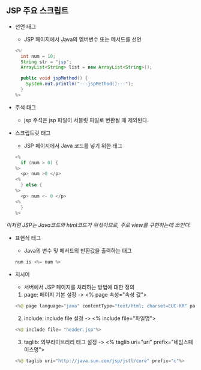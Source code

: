 ## JSP 주요 스크립트

- 선언 태그

  - JSP 페이지에서 Java의 멤버변수 또는 메서드를 선언

  ```java
  <%!
    int num = 10;
    String str = "jsp";
    ArrayList<String> list = new ArrayList<String>();

    public void jspMethod() {
      System.out.println("---jspMethod()---");
    }
  %>
  ```

- 주석 태그
  - jsp 주석은 jsp 파일이 서블릿 파일로 변환될 때 제외된다.
- 스크립트릿 태그

  - JSP 페이지에서 Java 코드를 넣기 위한 태그

  ```java
  <%
    if (num > 0) {
  %>
    <p> num >0 </p>
  <%
    } else {
  %>
    <p> num <- 0 </p>
  <%
    }
  %>
  ```

_이처럼 JSP는 Java코드와 html코드가 뒤섞이므로, 주로 view를 구현하는데 쓰인다._

- 표현식 태그
  - Java의 변수 및 메서드의 반환값을 출력하는 태그
  ```java
  num is <%= num %>
  ```
- 지시어

  - 서버에서 JSP 페이지를 처리하는 방법에 대한 정의

  1. page: 페이지 기본 설정 -> <% page 속성="속성 값">

  ```java
  <%@ page language="java" contentType="text/html; charset=EUC-KR" pageEncoding="EUC-KR"%>
  ```

  2. include: include file 설정 -> <% include file="파일명">

  ```java
  <%@ include file= "header.jsp"%>
  ```

  3. taglib: 외부라이브러리 태그 설정 -> <% taglib uri="uri" prefix="네임스페이스명">

  ```java
  <%@ taglib uri="http://java.sun.com/jsp/jstl/core" prefix="c"%>
  ```

